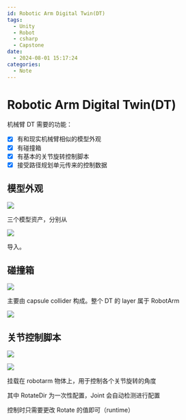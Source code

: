 ```yaml
---
id: Robotic Arm Digital Twin(DT)
tags:
  - Unity
  - Robot
  - csharp
  - Capstone
date:
  - 2024-08-01 15:17:24
categories:
  - Note
---
```

# Robotic Arm Digital Twin(DT)

机械臂 DT 需要的功能：

- [X] 有和现实机械臂相似的模型外观
- [X] 有碰撞箱
- [X] 有基本的关节旋转控制脚本
- [X] 接受路径规划单元传来的控制数据

## 模型外观

![](FxkrbKwOGoAGYyxbrI5c3fDznSf.png)

三个模型资产，分别从

![](WS7tbjlsUoS6rnxVOqYcmbwwnZe.png)

导入。

## 碰撞箱

![](Uzc6bSqj7o4sLxxHqq9cXwtjnif.png)

主要由 capsule collider 构成。整个 DT 的 layer 属于 RobotArm

![](MqcHbhjcJoOx1KxJohfcbMNJnyg.png)

## 关节控制脚本

![](AP80bWKhIogLuOx2yZ5cFW5WnPc.png)

![](K65ibGkOAoubFGxze8Cc0w15nlg.png)

挂载在 robotarm 物体上，用于控制各个关节旋转的角度

其中 RotateDir 为一次性配置，Joint 会自动检测进行配置

控制时只需要更改 Rotate 的值即可（runtime）
